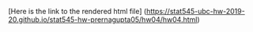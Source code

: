 [Here is the link to the rendered html file] (https://stat545-ubc-hw-2019-20.github.io/stat545-hw-prernagupta05/hw04/hw04.html) 

